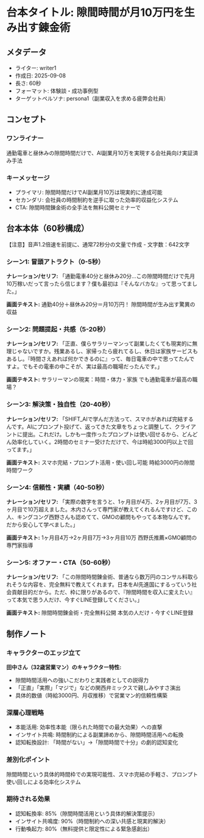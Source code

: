# 台本タイトル: 隙間時間が月10万円を生み出す錬金術

## メタデータ
- ライター: writer1
- 作成日: 2025-09-08
- 長さ: 60秒
- フォーマット: 体験談・成功事例型
- ターゲットペルソナ: persona1（副業収入を求める疲弊会社員）

## コンセプト
### ワンライナー
通勤電車と昼休みの隙間時間だけで、AI副業月10万を実現する会社員向け実証済み手法

### キーメッセージ
- プライマリ: 隙間時間だけでAI副業月10万は現実的に達成可能
- セカンダリ: 会社員の時間制約を逆手に取った効率的収益化システム
- CTA: 隙間時間錬金術の全手法を無料公開セミナーで

## 台本本体（60秒構成）
【注意】音声1.2倍速を前提に、通常72秒分の文量で作成 - 文字数：642文字

### シーン1: 冒頭アトラクト（0-5秒）
**ナレーション/セリフ:**
「通勤電車40分と昼休み20分...この隙間時間だけで先月10万稼いだって言ったら信じます？僕も最初は『そんなバカな』って思ってました。」

**画面テキスト:**
通勤40分＋昼休み20分＝月10万円！
隙間時間が生み出す驚異の収益

### シーン2: 問題提起・共感（5-20秒）
**ナレーション/セリフ:**
「正直、僕らサラリーマンって副業したくても現実的に無理じゃないですか。残業あるし、家帰ったら疲れてるし、休日は家族サービスもあるし。『時間さえあれば何かできるのに』って、毎日電車の中で思ってたんですよ。でもその電車の中こそが、実は最高の職場だったんです。」

**画面テキスト:**
サラリーマンの現実：時間・体力・家族
でも通勤電車が最高の職場？

### シーン3: 解決策・独自性（20-40秒）
**ナレーション/セリフ:**
「SHIFT_AIで学んだ方法って、スマホがあれば完結するんです。AIにプロンプト投げて、返ってきた文章をちょっと調整して、クライアントに提出。これだけ。しかも一度作ったプロンプトは使い回せるから、どんどん効率化していく。2時間のセミナー受けただけで、今は時給3000円以上で回ってます。」

**画面テキスト:**
スマホ完結・プロンプト活用・使い回し可能
時給3000円の隙間時間ワーク

### シーン4: 信頼性・実績（40-50秒）
**ナレーション/セリフ:**
「実際の数字を言うと、1ヶ月目が4万、2ヶ月目が7万、3ヶ月目で10万超えました。木内さんって専門家が教えてくれるんですけど、この人、キングコング西野さんも認めてて、GMOの顧問もやってる本物なんです。だから安心して学べました。」

**画面テキスト:**
1ヶ月目4万→2ヶ月目7万→3ヶ月目10万
西野氏推薦×GMO顧問の専門家指導

### シーン5: オファー・CTA（50-60秒）
**ナレーション/セリフ:**
「この隙間時間錬金術、普通なら数万円のコンサル料取られそうな内容を、完全無料で教えてくれます。日本をAI先進国にするっていう社会貢献目的だから。ただ、枠に限りがあるので、『隙間時間を収入に変えたい』って本気で思う人だけ、今すぐLINE登録してください。」

**画面テキスト:**
隙間時間錬金術・完全無料公開
本気の人だけ・今すぐLINE登録

## 制作ノート

### キャラクターのエッジ立て
**田中さん（32歳営業マン）のキャラクター特性:**
- 隙間時間活用への強いこだわりと実践者としての説得力
- 「正直」「実際」「マジで」などの関西弁ミックスで親しみやすさ演出
- 具体的数値（時給3000円、月収推移）で営業マン的信頼性構築

### 深層心理戦略
- 本能活用: 効率性本能（限られた時間での最大効果）への直撃
- インサイト共鳴: 時間制約による副業諦めから、隙間時間活用への転換
- 認知転換設計: 「時間がない」→「隙間時間で十分」の劇的認知変化

### 差別化ポイント
隙間時間という具体的時間枠での実現可能性、スマホ完結の手軽さ、プロンプト使い回しによる効率化システム

### 期待される効果
- 認知転換率: 85%（隙間時間活用という具体的解決策提示）
- インサイト共鳴度: 90%（時間制約への深い共感と現実的解決）
- 行動喚起力: 80%（無料提供と限定性による緊急感創出）